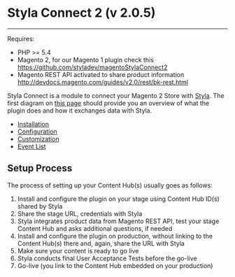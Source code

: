 # Styla Connect 2 (v 2.0.5)
---

Requires: 
* PHP >= 5.4
* Magento 2, for our Magento 1 plugin check this https://github.com/styladev/magentoStylaConnect2
* Magento REST API activated to share product information http://devdocs.magento.com/guides/v2.0/rest/bk-rest.html

Styla Connect is a module to connect your Magento 2 Store with [Styla](http://www.styla.com/). The first diagram on [this page](https://styladocs.atlassian.net/wiki/spaces/CO/pages/9961481/Technical+Integration) should provide you an overview of what the plugin does and how it exchanges data with Styla. 

* [Installation](doc/installation.md)
* [Configuration](doc/configuration.md)
* [Customization](doc/customization.md)
* [Event List](doc/events.md)

## Setup Process

The process of setting up your Content Hub(s) usually goes as follows:

1. Install and configure the plugin on your stage using Content Hub ID(s) shared by Styla
2. Share the stage URL, credentials with Styla
4. Styla integrates product data from Magento REST API, test your stage Content Hub and asks additional questions, if needed
5. Install and configure the plugin on production, without linking to the Content Hub(s) there and, again, share the URL with Styla
6. Make sure your content is ready to go live
7. Styla conducts final User Acceptance Tests before the go-live
8. Go-live (you link to the Content Hub embedded on your production)
